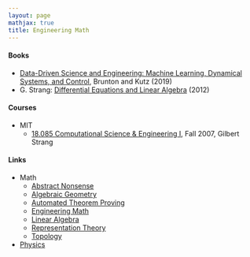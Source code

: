 ```yaml
---
layout: page
mathjax: true
title: Engineering Math
---
```


#### Books
* [Data-Driven Science and Engineering: Machine Learning, Dynamical Systems, and Control](https://www.amazon.com/Data-Driven-Science-Engineering-Learning-Dynamical/dp/1108422098/), Brunton and Kutz (2019)
* G. Strang: [Differential Equations and Linear Algebra](https://www.amazon.com/Differential-Equations-Linear-Algebra-Gilbert/dp/0980232791) (2012)

#### Courses
* MIT
  * [18.085 Computational Science & Engineering I](https://www.youtube.com/playlist?list=PL51CACD5B1F58C40C), Fall 2007, Gilbert Strang

#### Links
* Math
  * [Abstract Nonsense](math/abstract_nonsense.md)
  * [Algebraic Geometry](math/algebraic_geometry.md)
  * [Automated Theorem Proving](math/automated_theorem_proving.md)
  * [Engineering Math](math/engineering_math.md)
  * [Linear Algebra](math/linear_algebra.md)
  * [Representation Theory](math/representation_theory.md)
  * [Topology](math/topology.md)
* [Physics](physics.md)
